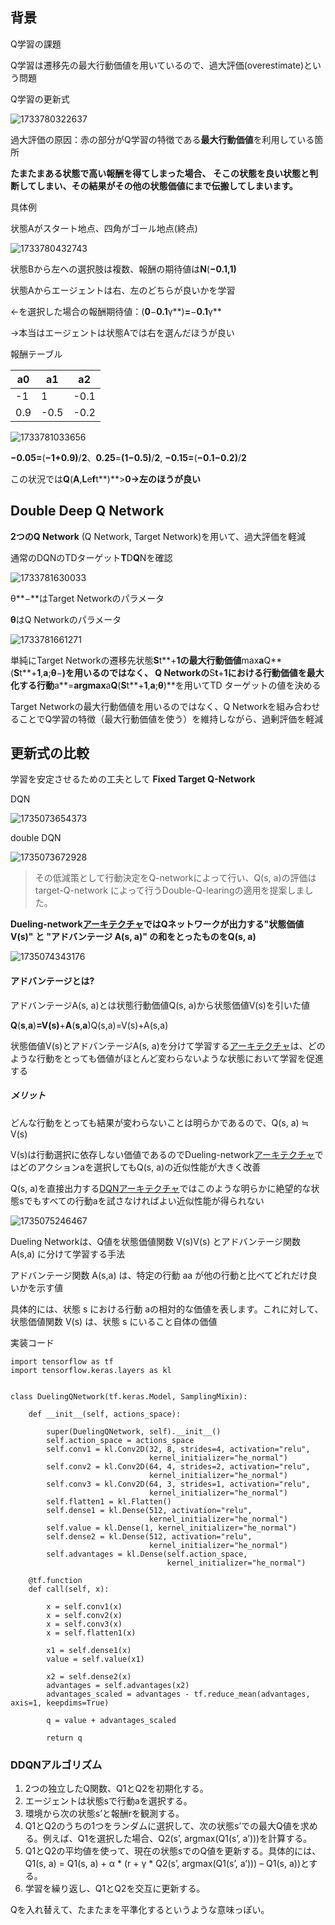## 背景

Q学習の課題

Q学習は遷移先の最大行動価値を用いているので、過大評価(overestimate)という問題

Q学習の更新式

![1733780322637](image/6_double_network/1733780322637.png)

過大評価の原因：赤の部分がQ学習の特徴である**最大行動価値**を利用している箇所

**たまたまある状態で高い報酬を得てしまった場合、
そこの状態を良い状態と判断してしまい、その結果がその他の状態価値にまで伝搬してしまいます。**

具体例

状態Aがスタート地点、四角がゴール地点(終点)

![1733780432743](image/6_double_network/1733780432743.png)

状態Bから左への選択肢は複数、報酬の期待値は**N**(**−**0.1**,**1**)**

状態Aからエージェントは右、左のどちらが良いかを学習

←を選択した場合の報酬期待値：(**0**−**0.1**γ**)**=**−**0.1**γ**

→本当はエージェントは状態Aでは右を選んだほうが良い

報酬テーブル

| **a**0 | **a**1 | **a**2 |
| ------------ | ------------ | ------------ |
| -1           | 1            | -0.1         |
| 0.9          | -0.5         | -0.2         |

![1733781033656](image/6_double_network/1733781033656.png)

**−**0.05**=**(**−**1**+**0.9**)**/**2**、**0.25**=**(**1**−**0.5**)**/**2**, **−**0.15**=**(**−**0.1**−**0.2**)**/**2**

この状況では**Q**(**A**,**L**e**f**t**)**>**0→左のほうが良い**

## Double Deep Q Network

**2つのQ Network** (Q Network, Target Network)を用いて、過大評価を軽減

通常のDQNのTDターゲット**T**D**Q**Nを確認

![1733781630033](image/6_double_network/1733781630033.png)

θ**−**はTarget Networkのパラメータ

**θ**はQ Networkのパラメータ

![1733781661271](image/6_double_network/1733781661271.png)

単純にTarget Networkの遷移先状態**S**t**+**1の最大行動価値**max**a**Q**(**S**t**+**1**,**a**;**θ**−**)を用いるのではなく、
Q Networkの**S**t**+**1における行動価値を最大化する行動**a**=**argmax**a**Q**(**S**t**+**1**,**a**;**θ**)**を用いてTD ターゲットの値を決める

Target Networkの最大行動価値を用いるのではなく、Q Networkを組み合わせることでQ学習の特徴（最大行動価値を使う）を維持しながら、過剰評価を軽減

## 更新式の比較

学習を安定させるための工夫として **Fixed Target Q-Network**

DQN

![1735073654373](image/6_double_network/1735073654373.png)

double DQN

![1735073672928](image/6_double_network/1735073672928.png)

> その低減策として行動決定をQ-networkによって行い、Q(s, a)の評価はtarget-Q-network によって行うDouble-Q-learingの適用を提案しました。

**Dueling-network[アーキテクチャ](http://d.hatena.ne.jp/keyword/%A5%A2%A1%BC%A5%AD%A5%C6%A5%AF%A5%C1%A5%E3)ではQネットワークが出力する"状態価値 V(s)" と "アドバンテージ A(s, a)" の和をとったものをQ(s, a)**

![1735074343176](image/6_double_network/1735074343176.png)

#### アドバンテージとは?

アドバンテージA(s, a)とは状態行動価値Q(s, a)から状態価値V(s)を引いた値

**Q**(**s**,**a**)**=**V**(**s**)**+**A**(**s**,**a**)Q(s,a)=V(s)+A(s,a)

状態価値V(s)とアドバンテージA(s, a)を分けて学習する[アーキテクチャ](http://d.hatena.ne.jp/keyword/%A5%A2%A1%BC%A5%AD%A5%C6%A5%AF%A5%C1%A5%E3)は、どのような行動をとっても価値がほとんど変わらないような状態において学習を促進する

##### メリット

どんな行動をとっても結果が変わらないことは明らかであるので、Q(s, a) ≒ V(s)

V(s)は行動選択に依存しない価値であるのでDueling-network[アーキテクチャ](http://d.hatena.ne.jp/keyword/%A5%A2%A1%BC%A5%AD%A5%C6%A5%AF%A5%C1%A5%E3)ではどのアクションaを選択してもQ(s, a)の近似性能が大きく改善

Q(s, a)を直接出力する[DQN](http://d.hatena.ne.jp/keyword/DQN)[アーキテクチャ](http://d.hatena.ne.jp/keyword/%A5%A2%A1%BC%A5%AD%A5%C6%A5%AF%A5%C1%A5%E3)ではこのような明らかに絶望的な状態sでもすべての行動aを試さなければよい近似性能が得られない

![1735075246467](image/6_double_network/1735075246467.png)

Dueling Networkは、Q値を状態価値関数 V(s)V(s) とアドバンテージ関数 A(s,a) に分けて学習する手法

アドバンテージ関数 A(s,a) は、特定の行動 aa が他の行動と比べてどれだけ良いかを示す値

具体的には、状態 s における行動 aの相対的な価値を表します。これに対して、状態価値関数 V(s) は、状態 s にいること自体の価値

実装コード

```}
import tensorflow as tf
import tensorflow.keras.layers as kl


class DuelingQNetwork(tf.keras.Model, SamplingMixin):

    def __init__(self, actions_space):

        super(DuelingQNetwork, self).__init__()
        self.action_space = actions_space
        self.conv1 = kl.Conv2D(32, 8, strides=4, activation="relu",
                               kernel_initializer="he_normal")
        self.conv2 = kl.Conv2D(64, 4, strides=2, activation="relu",
                               kernel_initializer="he_normal")
        self.conv3 = kl.Conv2D(64, 3, strides=1, activation="relu",
                               kernel_initializer="he_normal")
        self.flatten1 = kl.Flatten()
        self.dense1 = kl.Dense(512, activation="relu",
                               kernel_initializer="he_normal")
        self.value = kl.Dense(1, kernel_initializer="he_normal")
        self.dense2 = kl.Dense(512, activation="relu",
                               kernel_initializer="he_normal")
        self.advantages = kl.Dense(self.action_space,
                                   kernel_initializer="he_normal")
    
    @tf.function
    def call(self, x):

        x = self.conv1(x)
        x = self.conv2(x)
        x = self.conv3(x)
        x = self.flatten1(x)

        x1 = self.dense1(x)
        value = self.value(x1)

        x2 = self.dense2(x)
        advantages = self.advantages(x2)
        advantages_scaled = advantages - tf.reduce_mean(advantages, axis=1, keepdims=True)
    
        q = value + advantages_scaled

        return q
```



### DDQNアルゴリズム

1. 2つの独立したQ関数、Q1とQ2を初期化する。
2. エージェントは状態sで行動aを選択する。
3. 環境から次の状態s’と報酬rを観測する。
4. Q1とQ2のうちの1つをランダムに選択して、次の状態s’での最大Q値を求める。例えば、Q1を選択した場合、Q2(s’, argmax(Q1(s’, a’)))を計算する。
5. Q1とQ2の平均値を使って、現在の状態sでのQ値を更新する。具体的には、Q1(s, a) = Q1(s, a) + α * (r + γ * Q2(s’, argmax(Q1(s’, a’))) – Q1(s, a))とする。
6. 学習を繰り返し、Q1とQ2を交互に更新する。

Qを入れ替えて、たまたまを平準化するというような意味っぽい。
